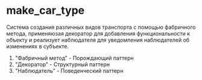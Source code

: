 # make_car_type

Система создания различных видов транспорта с помощью фабричного метода, применяюзая декоратор для добавления функциональности к объекту и реализует наблюдателя для уведомления наблюдателей об изменениях в субъекте. 

1. "Фабричный метод" - Порождающий паттерн
2. "Декоратор" - Структурный паттерн
3. "Наблюдатель" - Поведенческий паттерн

